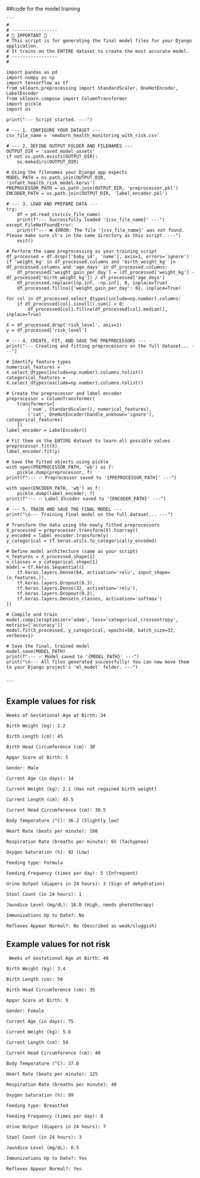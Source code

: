 ##code for the model training
````
```
#
# -----------------
# 🚨 IMPORTANT 🚨
# This script is for generating the final model files for your Django application.
# It trains on the ENTIRE dataset to create the most accurate model.
# -----------------
#

import pandas as pd
import numpy as np
import tensorflow as tf
from sklearn.preprocessing import StandardScaler, OneHotEncoder, LabelEncoder
from sklearn.compose import ColumnTransformer
import pickle
import os

print("--- Script started. ---")

# --- 1. CONFIGURE YOUR DATASET ---
csv_file_name = 'newborn_health_monitoring_with_risk.csv'

# --- 2. DEFINE OUTPUT FOLDER AND FILENAMES ---
OUTPUT_DIR = 'saved_model_assets'
if not os.path.exists(OUTPUT_DIR):
    os.makedirs(OUTPUT_DIR)

# Using the filenames your Django app expects
MODEL_PATH = os.path.join(OUTPUT_DIR, 'infant_health_risk_model.keras')
PREPROCESSOR_PATH = os.path.join(OUTPUT_DIR, 'preprocessor.pkl')
ENCODER_PATH = os.path.join(OUTPUT_DIR, 'label_encoder.pkl')

# --- 3. LOAD AND PREPARE DATA ---
try:
    df = pd.read_csv(csv_file_name)
    print(f"--- Successfully loaded '{csv_file_name}' ---")
except FileNotFoundError:
    print(f"--- ❌ ERROR: The file '{csv_file_name}' was not found. Please make sure it's in the same directory as this script. ---")
    exit()

# Perform the same preprocessing as your training script
df_processed = df.drop(['baby_id', 'name'], axis=1, errors='ignore')
if 'weight_kg' in df_processed.columns and 'birth_weight_kg' in df_processed.columns and 'age_days' in df_processed.columns:
    df_processed['weight_gain_per_day'] = (df_processed['weight_kg'] - df_processed['birth_weight_kg']) / df_processed['age_days']
    df_processed.replace([np.inf, -np.inf], 0, inplace=True)
    df_processed.fillna({'weight_gain_per_day': 0}, inplace=True)

for col in df_processed.select_dtypes(include=np.number).columns:
    if df_processed[col].isnull().sum() > 0:
        df_processed[col].fillna(df_processed[col].median(), inplace=True)

X = df_processed.drop('risk_level', axis=1)
y = df_processed['risk_level']

# --- 4. CREATE, FIT, AND SAVE THE PREPROCESSORS ---
print("--- Creating and fitting preprocessors on the full dataset... ---")

# Identify feature types
numerical_features = X.select_dtypes(include=np.number).columns.tolist()
categorical_features = X.select_dtypes(exclude=np.number).columns.tolist()

# Create the preprocessor and label encoder
preprocessor = ColumnTransformer(
    transformers=[
        ('num', StandardScaler(), numerical_features),
        ('cat', OneHotEncoder(handle_unknown='ignore'), categorical_features)
    ])
label_encoder = LabelEncoder()

# Fit them on the ENTIRE dataset to learn all possible values
preprocessor.fit(X)
label_encoder.fit(y)

# Save the fitted objects using pickle
with open(PREPROCESSOR_PATH, 'wb') as f:
    pickle.dump(preprocessor, f)
print(f"--- ✅ Preprocessor saved to '{PREPROCESSOR_PATH}' ---")

with open(ENCODER_PATH, 'wb') as f:
    pickle.dump(label_encoder, f)
print(f"--- ✅ Label Encoder saved to '{ENCODER_PATH}' ---")

# --- 5. TRAIN AND SAVE THE FINAL MODEL ---
print("\n--- Training final model on the full dataset... ---")

# Transform the data using the newly fitted preprocessors
X_processed = preprocessor.transform(X).toarray()
y_encoded = label_encoder.transform(y)
y_categorical = tf.keras.utils.to_categorical(y_encoded)

# Define model architecture (same as your script)
n_features = X_processed.shape[1]
n_classes = y_categorical.shape[1]
model = tf.keras.Sequential([
    tf.keras.layers.Dense(64, activation='relu', input_shape=(n_features,)),
    tf.keras.layers.Dropout(0.3),
    tf.keras.layers.Dense(32, activation='relu'),
    tf.keras.layers.Dropout(0.2),
    tf.keras.layers.Dense(n_classes, activation='softmax')
])

# Compile and train
model.compile(optimizer='adam', loss='categorical_crossentropy', metrics=['accuracy'])
model.fit(X_processed, y_categorical, epochs=50, batch_size=32, verbose=1)

# Save the final, trained model
model.save(MODEL_PATH)
print(f"--- ✅ Model saved to '{MODEL_PATH}' ---")
print("\n--- All files generated successfully! You can now move them to your Django project's 'ml_model' folder. ---")


```
````

## Example values for risk

    Weeks of Gestational Age at Birth: 34

    Birth Weight (kg): 2.2

    Birth Length (cm): 45

    Birth Head Circumference (cm): 30

    Apgar Score at Birth: 5

    Gender: Male

    Current Age (in days): 14

    Current Weight (kg): 2.1 (Has not regained birth weight)

    Current Length (cm): 45.5

    Current Head Circumference (cm): 30.5

    Body Temperature (°C): 36.2 (Slightly low)

    Heart Rate (beats per minute): 180

    Respiration Rate (breaths per minute): 65 (Tachypnea)

    Oxygen Saturation (%): 92 (Low)

    Feeding type: Formula

    Feeding Frequency (times per day): 5 (Infrequent)

    Urine Output (diapers in 24 hours): 3 (Sign of dehydration)

    Stool Count (in 24 hours): 1

    Jaundice Level (mg/dL): 16.0 (High, needs phototherapy)

    Immunizations Up to Date?: No

    Reflexes Appear Normal?: No (Described as weak/sluggish)


## Example values for not risk

     Weeks of Gestational Age at Birth: 40

    Birth Weight (kg): 3.4

    Birth Length (cm): 50

    Birth Head Circumference (cm): 35

    Apgar Score at Birth: 9

    Gender: Female

    Current Age (in days): 75

    Current Weight (kg): 5.8

    Current Length (cm): 59

    Current Head Circumference (cm): 40

    Body Temperature (°C): 37.0

    Heart Rate (beats per minute): 125

    Respiration Rate (breaths per minute): 40

    Oxygen Saturation (%): 99

    Feeding type: Breastfed

    Feeding Frequency (times per day): 8

    Urine Output (diapers in 24 hours): 7

    Stool Count (in 24 hours): 3

    Jaundice Level (mg/dL): 0.5

    Immunizations Up to Date?: Yes

    Reflexes Appear Normal?: Yes

